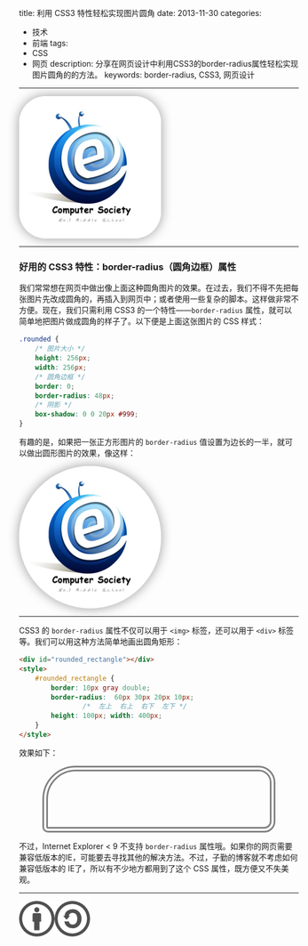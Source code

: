 title: 利用 CSS3 特性轻松实现图片圆角
date: 2013-11-30
categories:
- 技术
- 前端
tags:
- CSS
- 网页
description: 分享在网页设计中利用CSS3的border-radius属性轻松实现图片圆角的的方法。
keywords: border-radius, CSS3, 网页设计
---

<img src="/img/2013/css3-border-radius/cptsct.png" alt="I love Computer Society!" class="rounded" style="border: 0; border-radius: 48px; height: 256px; width: 256px; box-shadow: 0 0 20px #999; display: block;">

---

### 好用的 CSS3 特性：border-radius（圆角边框）属性

我们常常想在网页中做出像上面这种圆角图片的效果。在过去，我们不得不先把每张图片先改成圆角的，再插入到网页中；或者使用一些复杂的脚本。这样做非常不方便。现在，我们只需利用 CSS3 的一个特性——`border-radius` 属性，就可以简单地把图片做成圆角的样子了。以下便是上面这张图片的 CSS 样式：

<!-- more -->

``` css
.rounded {
	/* 图片大小 */
	height: 256px;
	width: 256px;
	/* 圆角边框 */
	border: 0;
	border-radius: 48px;
	/* 阴影 */
	box-shadow: 0 0 20px #999;
}
```

有趣的是，如果把一张正方形图片的 `border-radius` 值设置为边长的一半，就可以做出圆形图片的效果，像这样：

<img src="/img/2013/css3-border-radius/cptsct.png" alt="I love Computer Society!" class="rounded" style="border: 0; border-radius: 128px; height: 256px; width: 256px; box-shadow: 0 0 20px #999; display: block;">

---

CSS3 的 `border-radius` 属性不仅可以用于 `<img>` 标签，还可以用于 `<div>` 标签等。我们可以用这种方法简单地画出圆角矩形：

``` html
<div id="rounded_rectangle"></div>
<style>
	#rounded_rectangle {
		border: 10px gray double;
		border-radius:	60px 30px 20px 10px;
			    /*	左上  右上  右下  左下 */
		height: 100px; width: 400px;
	}
</style>
```

效果如下：

<div id="rounded_rectangle"></div>
<style>
	#rounded_rectangle {
		border: 10px gray double;
		border-radius:	60px 30px 20px 10px;
			    /*	左上　右上　右下　左下 */
		height: 100px; width: 400px;
		margin: auto
	}
</style>

不过，Internet Explorer < 9 不支持 `border-radius` 属性哦。如果你的网页需要兼容低版本的IE，可能要去寻找其他的解决方法。不过，子勤的博客就不考虑如何兼容低版本的 IE了，所以有不少地方都用到了这个 CSS 属性，既方便又不失美观。

---

[![CC BY-SA 3.0 CN · 署名-相同方式共享](/img/cc-by-sa.png "CC-BY-SA")](https://creativecommons.org/licenses/by-sa/3.0/cn/)